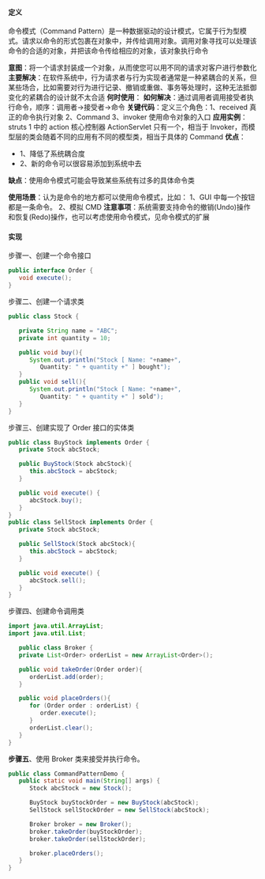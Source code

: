 #### 定义
命令模式（Command Pattern）是一种数据驱动的设计模式，它属于行为型模式。请求以命令的形式包裹在对象中，并传给调用对象。调用对象寻找可以处理该命令的合适的对象，并把该命令传给相应的对象，该对象执行命令

**意图**：将一个请求封装成一个对象，从而使您可以用不同的请求对客户进行参数化
**主要解决**：在软件系统中，行为请求者与行为实现者通常是一种紧耦合的关系，但某些场合，比如需要对行为进行记录、撤销或重做、事务等处理时，这种无法抵御变化的紧耦合的设计就不太合适
**何时使用**：
**如何解决**：通过调用者调用接受者执行命令，顺序：调用者→接受者→命令
**关键代码**：定义三个角色：1、received 真正的命令执行对象 2、Command 3、invoker 使用命令对象的入口
**应用实例**：struts 1 中的 action 核心控制器 ActionServlet 只有一个，相当于 Invoker，而模型层的类会随着不同的应用有不同的模型类，相当于具体的 Command
**优点**：
- 1、降低了系统耦合度
- 2、新的命令可以很容易添加到系统中去

**缺点**：使用命令模式可能会导致某些系统有过多的具体命令类

**使用场景**：认为是命令的地方都可以使用命令模式，比如： 1、GUI 中每一个按钮都是一条命令。 2、模拟 CMD
**注意事项**：系统需要支持命令的撤销(Undo)操作和恢复(Redo)操作，也可以考虑使用命令模式，见命令模式的扩展

#### 实现
步骤一、创建一个命令接口
```java
public interface Order {
   void execute();
}
```
步骤二、创建一个请求类
```java
public class Stock {

   private String name = "ABC";
   private int quantity = 10;

   public void buy(){
      System.out.println("Stock [ Name: "+name+",
         Quantity: " + quantity +" ] bought");
   }
   public void sell(){
      System.out.println("Stock [ Name: "+name+",
         Quantity: " + quantity +" ] sold");
   }
}
```
步骤三、创建实现了 Order 接口的实体类
```java
public class BuyStock implements Order {
   private Stock abcStock;

   public BuyStock(Stock abcStock){
      this.abcStock = abcStock;
   }

   public void execute() {
      abcStock.buy();
   }
}
public class SellStock implements Order {
   private Stock abcStock;

   public SellStock(Stock abcStock){
      this.abcStock = abcStock;
   }

   public void execute() {
      abcStock.sell();
   }
}
```
步骤四、创建命令调用类
```java
import java.util.ArrayList;
import java.util.List;

   public class Broker {
   private List<Order> orderList = new ArrayList<Order>();

   public void takeOrder(Order order){
      orderList.add(order);
   }

   public void placeOrders(){
      for (Order order : orderList) {
         order.execute();
      }
      orderList.clear();
   }
}
```
**步骤五**、使用 Broker 类来接受并执行命令。
```java
public class CommandPatternDemo {
   public static void main(String[] args) {
      Stock abcStock = new Stock();

      BuyStock buyStockOrder = new BuyStock(abcStock);
      SellStock sellStockOrder = new SellStock(abcStock);

      Broker broker = new Broker();
      broker.takeOrder(buyStockOrder);
      broker.takeOrder(sellStockOrder);

      broker.placeOrders();
   }
}
```
